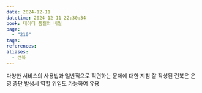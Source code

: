 ```yaml
---
date: 2024-12-11
datetime: 2024-12-11 22:30:34
book: 데이터_품질의_비밀
page:
  - "210"
tags: 
references: 
aliases:
  - 런북
---
```

다양한 서비스의 사용법과 일반적으로 직면하는 문제에 대한 지침
잘 작성된 런북은 운영 중단 발생시 역할 위임도 가능하여 유용